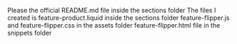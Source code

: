 Please the official README.md file inside the sections folder
The files I created is feature-product.liquid inside the sections folder
feature-flipper.js and feature-flipper.css in the assets folder
feature-flipper.html file in the snippets folder
